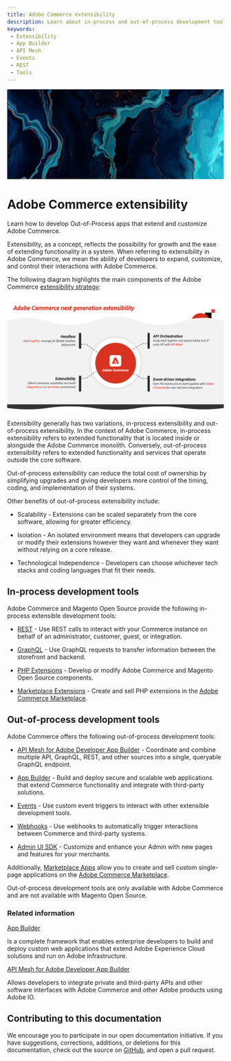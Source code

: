 ```yaml
---
title: Adobe Commerce extensibility
description: Learn about in-process and out-of-process development tools provided by Adobe Commerce and Magento Open Source.
keywords:
 - Extensibility
 - App Builder
 - API Mesh
 - Events
 - REST
 - Tools
---
```


<Hero slots="image, heading, text"/>

![Commerce Extensibility](_images/home-bg.jpeg)

# Adobe Commerce extensibility

Learn how to develop Out-of-Process apps that extend and customize Adobe Commerce.

Extensibility, as a concept, reflects the possibility for growth and the ease of extending functionality in a system. When referring to extensibility in Adobe Commerce, we mean the ability of developers to expand, customize, and control their interactions with Adobe Commerce.

The following diagram highlights the main components of the Adobe Commerce [extensibility strategy](https://experienceleague.adobe.com/docs/commerce-operations/implementation-playbook/architecture/extensibility-strategy.html):

![extensibility strategy](./_images/extensibility-strategy-overview.png)

Extensibility generally has two variations, in-process extensibility and out-of-process extensibility. In the context of Adobe Commerce, in-process extensibility refers to extended functionality that is located inside or alongside the Adobe Commerce monolith. Conversely, out-of-process extensibility refers to extended functionality and services that operate outside the core software.

Out-of-process extensibility can reduce the total cost of ownership by simplifying upgrades and giving developers more control of the timing, coding, and implementation of their systems.

Other benefits of out-of-process extensibility include:

- Scalability - Extensions can be scaled separately from the core software, allowing for greater efficiency.

- Isolation - An isolated environment means that developers can upgrade or modify their extensions however they want and whenever they want without relying on a core release.

- Technological Independence - Developers can choose whichever tech stacks and coding languages that fit their needs.

<p></p>

## In-process development tools

Adobe Commerce and Magento Open Source provide the following in-process extensible development tools:

- [REST](https://developer.adobe.com/commerce/webapi/rest) - Use REST calls to interact with your Commerce instance on behalf of an administrator, customer, guest, or integration.

- [GraphQL](https://developer.adobe.com/commerce/webapi/graphql/) - Use GraphQL requests to transfer information between the storefront and backend.

- [PHP Extensions](https://developer.adobe.com/commerce/php/development/) - Develop or modify Adobe Commerce and Magento Open Source components.

- [Marketplace Extensions](https://developer.adobe.com/commerce/marketplace/guides/sellers/extensions/) - Create and sell PHP extensions in the [Adobe Commerce Marketplace](https://commercemarketplace.adobe.com).

## Out-of-process development tools

Adobe Commerce offers the following out-of-process development tools:

- [API Mesh for Adobe Developer App Builder](https://developer.adobe.com/graphql-mesh-gateway/) - Coordinate and combine multiple API, GraphQL, REST, and other sources into a single, queryable GraphQL endpoint.

- [App Builder](https://developer.adobe.com/app-builder/docs/overview/) - Build and deploy secure and scalable web applications that extend Commerce functionality and integrate with third-party solutions.

- [Events](./events/index.md) - Use custom event triggers to interact with other extensible development tools.

- [Webhooks](./webhooks/index.md) - Use webhooks to automatically trigger interactions between Commerce and third-party systems.

- [Admin UI SDK](./admin-ui-sdk/index.md) - Customize and enhance your Admin with new pages and features for your merchants.

Additionally, [Marketplace Apps](./app-development/index.md) allow you to create and sell custom single-page applications on the [Adobe Commerce Marketplace](https://commercemarketplace.adobe.com).

<InlineAlert variant="info" slots="text"/>

Out-of-process development tools are only available with Adobe Commerce and are not available with Magento Open Source.

### Related information

<DiscoverBlock slots="link, text"/>

[App Builder](https://developer.adobe.com/app-builder/docs/overview/)

Is a complete framework that enables enterprise developers to build and deploy custom web applications that extend Adobe Experience Cloud solutions and run on Adobe infrastructure.

<DiscoverBlock slots="link, text"/>

[API Mesh for Adobe Developer App Builder](https://developer.adobe.com/graphql-mesh-gateway/)

Allows developers to integrate private and third-party APIs and other software interfaces with Adobe Commerce and other Adobe products using Adobe IO.

## Contributing to this documentation

We encourage you to participate in our open documentation initiative. If you have suggestions, corrections, additions, or deletions for this documentation, check out the source on [GitHub](https://github.com/AdobeDocs/commerce-extensibility), and open a pull request.
